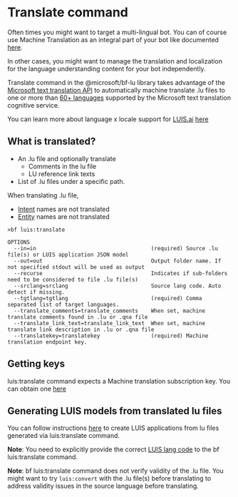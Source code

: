 # Translate command
Often times you might want to target a multi-lingual bot. You can of course use Machine Translation as an integral part of your bot like documented [here](https://docs.microsoft.com/en-us/azure/bot-service/bot-builder-howto-translation?view=azure-bot-service-4.0&tabs=cs). 

In other cases, you might want to manage the translation and localization for the language understanding content for your bot independently. 

Translate command in the @microsoft/bf-lu library takes advantage of the [Microsoft text translation API](https://docs.microsoft.com/en-us/azure/cognitive-services/translator/) to automatically machine translate .lu files to one or more than [60+ languages](https://aka.ms/translate-langs) supported by the Microsoft text translation cognitive service.

You can learn more about language x locale support for [LUIS.ai](https://www.luis.ai/) [here](https://docs.microsoft.com/en-us/azure/cognitive-services/LUIS/luis-supported-languages)

## What is translated? 
- An .lu file and optionally translate
    - Comments in the lu file
    - LU reference link texts
- List of .lu files under a specific path.

When translating .lu file, 
- [Intent](lu-file-format.md#intent) names are not translated
- [Entity](lu-file-format.md#entity) names are not translated

```
>bf luis:translate

OPTIONS
  --in=in                                    (required) Source .lu file(s) or LUIS application JSON model
  --out=out                                  Output folder name. If not specified stdout will be used as output
  --recurse                                  Indicates if sub-folders need to be considered to file .lu file(s)
  --srclang=srclang                          Source lang code. Auto detect if missing.
  --tgtlang=tgtlang                          (required) Comma separated list of target languages.
  --translate_comments=translate_comments    When set, machine translate comments found in .lu or .qna file
  --translate_link_text=translate_link_text  When set, machine translate link description in .lu or .qna file
  --translatekey=translatekey                (required) Machine translation endpoint key.
```

## Getting keys
luis:translate command expects a Machine translation subscription key. You can obtain one [here](https://aka.ms/translate-key)

## Generating LUIS models from translated lu files
You can follow instructions [here](./working-with-luis.md) to create LUIS applications from lu files generated via luis:translate command. 

**Note**: You need to explicitly provide the correct [LUIS lang code](https://docs.microsoft.com/en-us/azure/cognitive-services/LUIS/luis-supported-languages) to the bf luis:translate command.

**Note**: bf luis:translate command does not verify validity of the .lu file. You might want to try `luis:convert` with the .lu file(s) before translating to address validity issues in the source language before translating. 